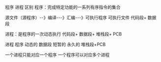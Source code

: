 程序    进程 区别
程序：完成特定功能的一系列有序指令的集合

源文件（源程序）--》编译---》汇编---》可执行程序
可执行文件
代码段+ 数据段


进程：是程序的一次动态执行
代码段+ 数据段+ 堆栈段+ PCB

进程      程序
动态的    数据段
短暂的    永久的
堆栈段+PCB

一个进程只能对应一个程序
一个程序可以对应多个进程
